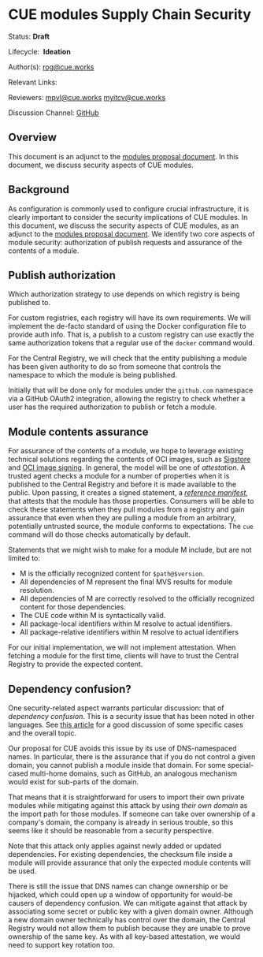 # CUE modules Supply Chain Security

Status: **Draft**

Lifecycle:  **Ideation**

Author(s): rog@cue.works

Relevant Links:

Reviewers: mpvl@cue.works myitcv@cue.works

Discussion Channel: [GitHub](https://github.com/cue-lang/cue/discussions/2942)


## Overview

This document is an adjunct to the [modules proposal document](2939-modules.md).
In this document, we discuss security aspects of CUE modules.


## Background

As configuration is commonly used to configure crucial infrastructure,
it is clearly important to consider the security implications of CUE modules.
In this document, we discuss the security aspects of CUE modules,
as an adjunct to the [modules proposal document](2939-modules.md).
We identify two core aspects of module security:
authorization of publish requests and assurance of the contents of a module.


## Publish authorization

Which authorization strategy to use depends on which registry is being published to.

For custom registries, each registry will have its own requirements.
We will implement the de-facto standard of using the Docker configuration file
to provide auth info. That is, a publish to a custom registry can use exactly
the same authorization tokens that a regular use of the `docker` command would.

For the Central Registry, we will check that the entity publishing a module
has been given authority to do so from
someone that controls the namespace to which the module is being published.

Initially that will be done only for modules under the `github.com` namespace
via a GitHub OAuth2 integration, allowing the registry to check whether a user
has the required authorization to publish or fetch a module.

## Module contents assurance

For assurance of the contents of a module,
we hope to leverage existing technical solutions regarding the contents of OCI images,
such as [Sigstore](https://www.sigstore.dev/) and [OCI image signing](https://github.com/notaryproject/notaryproject).
In general, the model will be one of _attestation_.
A trusted agent checks a module for a number of properties when it is published
to the Central Registry and before it is made available to the public.
Upon passing, it creates a signed statement,
a *[reference manifest](https://github.com/oras-project/artifacts-spec/blob/main/manifest-referrers-api.md)*,
that attests that the module has those properties.
Consumers will be able to check these statements
when they pull modules from a registry and gain assurance that
even when they are pulling a module from an arbitrary, potentially untrusted source,
the module conforms to expectations.
The `cue` command will do those checks automatically by default.

Statements that we might wish to make for a module M include,
but are not limited to:

- M is the officially recognized content for `$path@$version`.
- All dependencies of M represent the final MVS results for module resolution.
- All dependencies of M are correctly resolved to the officially recognized content for those dependencies.
- The CUE code within M is syntactically valid.
- All package-local identifiers within M resolve to actual identifiers.
- All package-relative identifiers within M resolve to actual identifiers

For our initial implementation, we will not implement attestation.
When fetching a module for the first time,
clients will have to trust the Central Registry to provide the expected content.

## Dependency confusion?

One security-related aspect warrants particular discussion:
that of *dependency confusion*.
This is a security issue that has been noted in other languages.
See [this article](https://medium.com/@alex.birsan/dependency-confusion-4a5d60fec610) for
a good discussion of some specific cases and the overall topic.

Our proposal for CUE avoids this issue by its use of DNS-namespaced names.
In particular, there is the assurance that
if you do not control a given domain, you cannot publish a module inside that domain.
For some special-cased multi-home domains, such as GitHub, an analogous
mechanism would exist for sub-parts of the domain.

That means that it is straightforward for users
to import their own private modules
while mitigating against this attack
by using *their own domain* as the import path for those modules.
If someone can take over ownership of a company's domain,
the company is already in serious trouble,
so this seems like it should be reasonable from a security perspective.

Note that this attack only applies against newly added or updated dependencies.
For existing dependencies, the checksum file inside a module
will provide assurance that
only the expected module contents will be used.

There is still the issue that DNS names can change ownership or be hijacked,
which could open up a window of opportunity
for would-be causers of dependency confusion.
We can mitigate against that attack by
associating some secret or public key
with a given domain owner.
Although a new domain owner technically has control over the domain,
the Central Registry would not allow them to publish because
they are unable to prove ownership of the same key.
As with all key-based attestation, we would need to support key rotation too.
